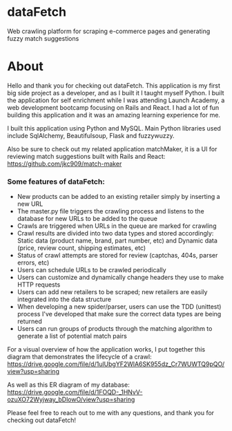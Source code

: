 # dataFetch
Web crawling platform for scraping e-commerce pages and generating fuzzy match suggestions

# About
Hello and thank you for checking out dataFetch. This application is my first big side project as a developer, and as I built it I taught myself Python. I built the application for self enrichment while I was attending Launch Academy, a web development bootcamp focusing on Rails and React. I had a lot of fun building this application and it was an amazing learning experience for me.

I built this application using Python and MySQL. Main Python libraries used include SqlAlchemy, Beautifulsoup, Flask and fuzzywuzzy.

Also be sure to check out my related application matchMaker, it is a UI for reviewing match suggestions built with Rails and React: https://github.com/jkc909/match-maker

### Some features of dataFetch:
- New products can be added to an existing retailer simply by inserting a new URL
- The master.py file triggers the crawling process and listens to the database for new URLs to be added to the queue
- Crawls are triggered when URLs in the queue are marked for crawling
- Crawl results are divided into two data types and stored accordingly: Static data (product name, brand, part number, etc) and Dynamic data (price, review count, shipping estimates, etc)
- Status of crawl attempts are stored for review (captchas, 404s, parser errors, etc)
- Users can schedule URLs to be crawled periodically
- Users can customize and dynamically change headers they use to make HTTP requests
- Users can add new retailers to be scraped; new retailers are easily integrated into the data structure
- When developing a new spider/parser, users can use the TDD (unittest) process I've developed that make sure the correct data types are being returned
- Users can run groups of products through the matching algorithm to generate a list of potential match pairs

For a visual overview of how the application works, I put together this diagram that demonstrates the lifecycle of a crawl:
https://drive.google.com/file/d/1ulUbgYF2WlA6SK955dz_Cr7WUWTQ9pQO/view?usp=sharing

As well as this ER diagram of my database:
https://drive.google.com/file/d/1FOQD-_1HNvV-ozuXO72Wyjway_bDlowO/view?usp=sharing

Please feel free to reach out to me with any questions, and thank you for checking out dataFetch!
